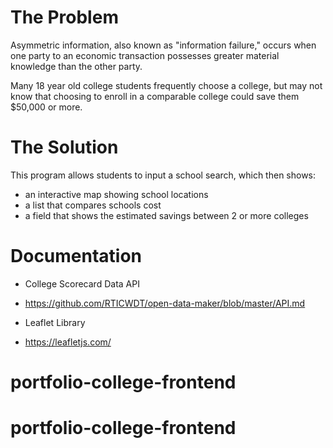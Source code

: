 # The Problem

Asymmetric information, also known as "information failure," occurs when one party to an economic transaction possesses greater material knowledge than the other party.

Many 18 year old college students frequently choose a college, but may not know that choosing to enroll in a comparable college could save them $50,000 or more.

# The Solution

This program allows students to input a school search, which then shows:

- an interactive map showing school locations
- a list that compares schools cost
- a field that shows the estimated savings between 2 or more colleges

# Documentation

- College Scorecard Data API
- https://github.com/RTICWDT/open-data-maker/blob/master/API.md

- Leaflet Library
- https://leafletjs.com/
# portfolio-college-frontend
# portfolio-college-frontend

